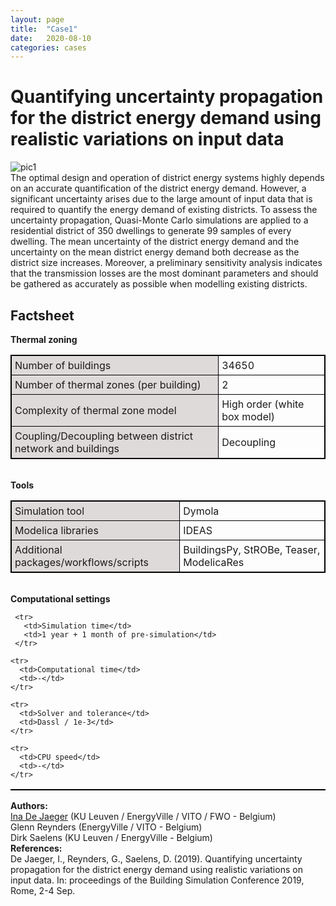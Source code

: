 ```yaml
---
layout: page
title:  "Case1"
date:   2020-08-10
categories: cases
---
```


<meta name="viewport" content="width=device-width, initial-scale=1">
<link rel="stylesheet" href="{{ site.url }}/assets/css/case1.css">



<div class="box">


<div class="title">
<h1>
Quantifying uncertainty propagation for the district energy demand using realistic variations on input data
</h1>
</div>


<div class="img">
<img src="{{ site.url }}/assets/img/img_cs1.png" alt="pic1">
</div>

<div class="text">
The optimal design and operation of district energy systems highly depends on an accurate quantification of the district energy demand. However, a significant uncertainty arises due to the large amount of input data that is required to quantify the energy demand of existing districts. To assess the uncertainty propagation, Quasi-Monte Carlo simulations are applied to a residential district of 350 dwellings to generate 99 samples of every dwelling. The mean uncertainty of the district energy demand and the uncertainty on the mean district energy demand both decrease as the district size increases. Moreover, a preliminary sensitivity analysis indicates that the transmission losses are the most dominant parameters and should be gathered as accurately as possible when modelling existing districts.
</div>



<div class="text">
<head>
<style>
table, th, td {
  border: 1px solid black;
  border-collapse: collapse;
}
th, td {
  padding: 5px;
}
th {
  text-align: left;
}
</style>
</head>
<body>

<h2>Factsheet</h2>


<table style="width:100%">
<b>Thermal zoning</b>
<colgroup>
   <col span="1" style="background-color:#DEDAD9">
 </colgroup>

  <tr>
    <td>Number of buildings</td>
    <td>34650</td>
  </tr>

  <tr>
    <td>Number of thermal zones (per building)</td>
    <td>2</td>
  </tr>

  <tr>
    <td>Complexity of thermal zone model</td>
    <td>High order (white box model)</td>
  </tr>

  <tr>
    <td>Coupling/Decoupling between district network and buildings</td>
    <td>Decoupling</td>
  </tr>
</table>
<br>
  <table style="width:100%">
  <b>Tools</b>
  <colgroup>
     <col span="1" style="background-color:#DEDAD9">
   </colgroup>

   <tr>
     <td>Simulation tool</td>
     <td>Dymola</td>
   </tr>

  <tr>
    <td>Modelica libraries</td>
    <td>IDEAS</td>
  </tr>

  <tr>
    <td>Additional packages/workflows/scripts</td>
    <td>BuildingsPy, StROBe, Teaser, ModelicaRes</td>
  </tr>
  </table>

  <br>
    <table style="width:100%">
    <b>Computational settings</b>
    <colgroup>
       <col span="1" style="background-color:#DEDAD9">
     </colgroup>

     <tr>
       <td>Simulation time</td>
       <td>1 year + 1 month of pre-simulation</td>
     </tr>

    <tr>
      <td>Computational time</td>
      <td>-</td>
    </tr>

    <tr>
      <td>Solver and tolerance</td>
      <td>Dassl / 1e-3</td>
    </tr>

    <tr>
      <td>CPU speed</td>
      <td>-</td>
    </tr>


</table>

</body>
</div>


<div class="subtitle">
<b>Authors:</b><br>
<a href="mailto:ina.dejaeger@kuleuven.be">Ina De Jaeger</a> (KU Leuven / EnergyVille / VITO / FWO - Belgium)<br>
Glenn Reynders (EnergyVille / VITO - Belgium)<br>
Dirk Saelens (KU Leuven / EnergyVille - Belgium)
</div>

<div class="subtitle">
<b>References:</b><br>
De Jaeger, I., Reynders, G., Saelens, D. (2019). Quantifying uncertainty propagation for the district energy demand using realistic variations on input data. In: proceedings of the Building Simulation Conference 2019, Rome, 2-4 Sep.
</div>


</div>
